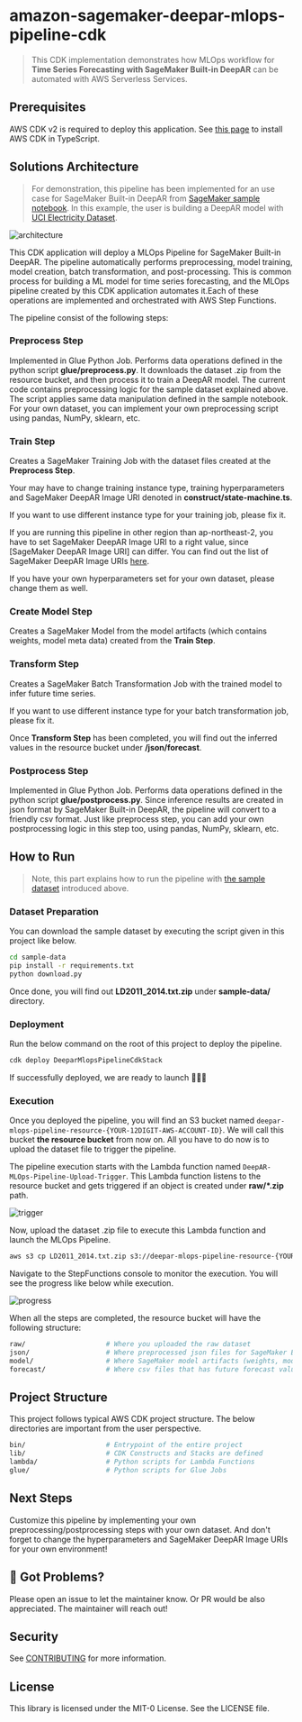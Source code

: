 # amazon-sagemaker-deepar-mlops-pipeline-cdk

> This CDK implementation demonstrates how MLOps workflow for __Time Series Forecasting with SageMaker Built-in DeepAR__ can be automated with AWS Serverless Services.

## Prerequisites

AWS CDK v2 is required to deploy this application.
See [this page](https://docs.aws.amazon.com/cdk/v2/guide/work-with.html) to install AWS CDK in TypeScript.  

## Solutions Architecture
> For demonstration, this pipeline has been implemented for an use case for SageMaker Built-in DeepAR from [SageMaker sample notebook](https://github.com/aws/amazon-sagemaker-examples/blob/main/introduction_to_amazon_algorithms/deepar_electricity/DeepAR-Electricity.ipynb). In this example, the user is building a DeepAR model with [UCI Electricity Dataset](https://archive.ics.uci.edu/ml/datasets/ElectricityLoadDiagrams20112014).

![architecture](asset/architecture.png)

This CDK application will deploy a MLOps Pipeline for SageMaker Built-in DeepAR. The pipeline automatically performs preprocessing, model training, model creation, batch transformation, and post-processing. This is common process for building a ML model for time series forecasting, and the MLOps pipeline created by this CDK application automates it.Each of these operations are implemented and orchestrated with AWS Step Functions.

The pipeline consist of the following steps:

### Preprocess Step
Implemented in Glue Python Job. Performs data operations defined in the python script __glue/preprocess.py__. It downloads the dataset .zip from the resource bucket, and then process it to train a DeepAR model. The current code contains preprocessing logic for the sample dataset explained above. The script applies same data manipulation defined in the sample notebook. 
For your own dataset, you can implement your own preprocessing script using pandas, NumPy, sklearn, etc. 

### Train Step
Creates a SageMaker Training Job with the dataset files created at the __Preprocess Step__.


Your may have to change training instance type, training hyperparameters and SageMaker DeepAR Image URI denoted in __construct/state-machine.ts__. 

If you want to use different instance type for your training job, please fix it. 

If you are running this pipeline in other region than ap-northeast-2, you have to set SageMaker DeepAR Image URI to a right value, since [SageMaker DeepAR Image URI] can differ. You can find out the list of SageMaker DeepAR Image URIs [here](https://docs.aws.amazon.com/sagemaker/latest/dg/sagemaker-algo-docker-registry-paths.html). 

If you have your own hyperparameters set for your own dataset, please change them as well.

### Create Model Step
Creates a SageMaker Model from the model artifacts (which contains weights, model meta data) created from the __Train Step__.

### Transform Step
Creates a SageMaker Batch Transformation Job with the trained model to infer future time series. 

If you want to use different instance type for your batch transformation job, please fix it. 

Once __Transform Step__ has been completed, you will find out the inferred values in the resource bucket under __/json/forecast__.

### Postprocess Step
Implemented in Glue Python Job. Performs data operations defined in the python script __glue/postprocess.py__. Since inference results are created in json format by SageMaker Built-in DeepAR, the pipeline will convert to a friendly csv format.
Just like preprocess step, you can add your own postprocessing logic in this step too, using pandas, NumPy, sklearn, etc.

## How to Run
> Note, this part explains how to run the pipeline with [the sample dataset](https://archive.ics.uci.edu/ml/datasets/ElectricityLoadDiagrams20112014) introduced above. 

### Dataset Preparation
You can download the sample dataset by executing the script given in this project like below.
```bash
cd sample-data
pip install -r requirements.txt
python download.py
```

Once done, you will find out __LD2011_2014.txt.zip__ under __sample-data/__ directory.

### Deployment
Run the below command on the root of this project to deploy the pipeline.

```bash
cdk deploy DeeparMlopsPipelineCdkStack
```

If successfully deployed, we are ready to launch 🚀🚀🚀

### Execution
Once you deployed the pipeline, you will find an S3 bucket named `deepar-mlops-pipeline-resource-{YOUR-12DIGIT-AWS-ACCOUNT-ID}`. We will call this bucket __the resource bucket__ from now on. All you have to do now is to upload the dataset file to trigger the pipeline. 

The pipeline execution starts with the Lambda function named `DeepAR-MLOps-Pipeline-Upload-Trigger`. This Lambda function listens to the resource bucket and gets triggered if an object is created under __raw/*.zip__ path.

![trigger](asset/trigger.png)

Now, upload the dataset .zip file to execute this Lambda function and launch the MLOps Pipeline.

```bash
aws s3 cp LD2011_2014.txt.zip s3://deepar-mlops-pipeline-resource-{YOUR-12DIGIT-AWS-ACCOUNT-ID}/raw/LD2011_2014.txt.zip
```

Navigate to the StepFunctions console to monitor the execution. You will see the progress like below while execution.

![progress](asset/progress.png)

When all the steps are completed, the resource bucket will have the following structure:

```bash
raw/                    # Where you uploaded the raw dataset
json/                   # Where preprocessed json files for SageMaker Built-in DeepAR are stored
model/                  # Where SageMaker model artifacts (weights, model metadata, etc.) generated after training are stored
forecast/               # Where csv files that has future forecast values are stored
```

## Project Structure
This project follows typical AWS CDK project structure. The below directories are important from the user perspective.

```bash
bin/                    # Entrypoint of the entire project
lib/                    # CDK Constructs and Stacks are defined
lambda/                 # Python scripts for Lambda Functions
glue/                   # Python scripts for Glue Jobs
```

## Next Steps
Customize this pipeline by implementing your own preprocessing/postprocessing steps with your own dataset. And don't forget to change the hyperparameters and SageMaker DeepAR Image URIs for your own environment!

## 👀 Got Problems?

Please open an issue to let the maintainer know. Or PR would be also appreciated.
The maintainer will reach out!

## Security

See [CONTRIBUTING](CONTRIBUTING.md#security-issue-notifications) for more information.

## License

This library is licensed under the MIT-0 License. See the LICENSE file.